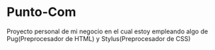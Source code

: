 # Punto-Com
Proyecto personal de mi negocio en el cual estoy empleando algo de Pug(Preprocesador de HTML) y Stylus(Preprocesador de CSS)
